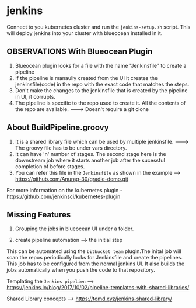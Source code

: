 # jenkins
Connect to you kubernetes cluster and run the `jenkins-setup.sh` script. This will deploy jenkins into your cluster with blueocean installed in it.

## OBSERVATIONS With Blueocean Plugin


1. Blueocean plugin looks for a file with the name "Jenkinsfile" to create a pipeline 
2. If the pipeline is manaully created from the UI it creates the jenkinsfile(code) in the repo with the exact code that matches the steps.
3. Don't make the changes to the jenkinsfile that is created by the pipeline in UI, it corrupts.
4. The pipeline is specific to the repo used to create it. All the contents of the repo are available. ---> Doesn't require a git clone

## About BuildPipeline.groovy

1. It is a shared library file which can be used by multiple jenkinsfile. ---> The groovy file has to be under vars directory.
2. It can have 'n' number of stages. The second stage here is the downstream job where it starts another job after the sucessful completion of before stages.
3. You can refer this file in the `Jenkinsfile` as shown in the example --> https://github.com/Anurag-30/gradle-demo.git

For more information on the kubernetes plugin  - https://github.com/jenkinsci/kubernetes-plugin



## Missing Features

1. Grouping the jobs in blueocean UI under a folder.

2. create pipeline automation --> the initial step

This can be automated using the `bitbucket team` plugin.The inital job will scan the repos periodically looks for Jenkinsfile and create the pipelines. This job has to be configured from the normal jenkins UI. It also builds the jobs automatically when you push the code to that repository.


Templating the `Jenkins pipelien` --> https://jenkins.io/blog/2017/10/02/pipeline-templates-with-shared-libraries/

Shared Library concepts --> https://tomd.xyz/jenkins-shared-library/
